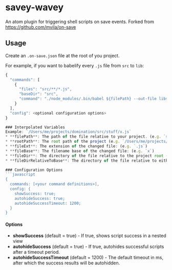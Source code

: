 # savey-wavey

An atom plugin for triggering shell scripts on save events. Forked from https://github.com/mvila/on-save


## Usage
Create an `.on-save.json` file at the root of you project.

For example, if you want to babelify every `.js` file from `src` to `lib`:

```javascript
{
  "commands": [
    {
      "files": "src/**/*.js",
      "baseDir": "src",
      "command": "./node_modules/.bin/babel ${filePath} --out-file libs/${fileDirRelativeToBase}/${fileBase}.js"
    }
  ],
  "config": <optional configuration options>
}

### Interpolated Variables
Example: `/Users/me/projects/domination/src/stuff/x.js`
* **filePath**: The path of the file relative to your project. (e.g. `src/stuff/x.js`)
* **rootPath**: The root path of the project (e.g. `/Users/me/projects/domination`)
* **fileExt**: The extension of the changed file: (e.g. `.js`)
* **fileBase**: The filename base of the changed file: (e.g. `x`)
* **fileDir**: The directory of the file relative to the project root (e.g. `src/stuff`)
* **fileDirRelativeToBase**: The directory of the file relative to either the baseDir option or the rootPath if no baseDir option is present (e.g. `stuff`)

### Configuration Options
```javascript
{
  commands: [<your command definitions>],
  config: {
    showSuccess: true;
    autohideSuccess: true;
    autohideSuccessTimeout: 1200;
  }
}
```
#### Options
* **showSuccess** (default = true) - If true, shows script success in a nested view
* **autohideSuccess** (default = true) - If true, autohides successful scripts after a timeout period.
* **autohideSuccessTimeout** (default = 1200) - The default timeout in ms, after which the success results will be autohidden.
